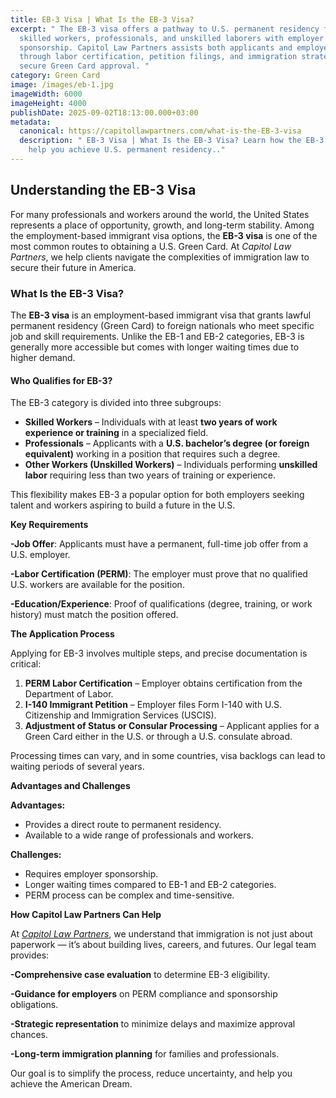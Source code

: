 ```yaml
---
title: EB-3 Visa | What Is the EB-3 Visa? 
excerpt: " The EB-3 visa offers a pathway to U.S. permanent residency for
  skilled workers, professionals, and unskilled laborers with employer
  sponsorship. Capitol Law Partners assists both applicants and employers
  through labor certification, petition filings, and immigration strategy to
  secure Green Card approval. "
category: Green Card
image: /images/eb-1.jpg
imageWidth: 6000
imageHeight: 4000
publishDate: 2025-09-02T18:13:00.000+03:00
metadata:
  canonical: https://capitollawpartners.com/what-is-the-EB-3-visa
  description: " EB-3 Visa | What Is the EB-3 Visa? Learn how the EB-3 visa can
    help you achieve U.S. permanent residency.."
---
```

## **Understanding the EB-3 Visa**

For many professionals and workers around the world, the United States represents a place of opportunity, growth, and long-term stability. Among the employment-based immigrant visa options, the **EB-3 visa** is one of the most common routes to obtaining a U.S. Green Card. At *Capitol Law Partners*, we help clients navigate the complexities of immigration law to secure their future in America. 

### **What Is the EB-3 Visa?** 

The **EB-3 visa** is an employment-based immigrant visa that grants lawful permanent residency (Green Card) to foreign nationals who meet specific job and skill requirements. Unlike the EB-1 and EB-2 categories, EB-3 is generally more accessible but comes with longer waiting times due to higher demand. 

#### **Who Qualifies for EB-3?** 

The EB-3 category is divided into three subgroups: 

* **Skilled Workers** – Individuals with at least **two years of work experience or training** in a specialized field. 
* **Professionals** – Applicants with a **U.S. bachelor’s degree (or foreign equivalent)** working in a position that requires such a degree. 
* **Other Workers (Unskilled Workers)** – Individuals performing **unskilled labor** requiring less than two years of training or experience. 

This flexibility makes EB-3 a popular option for both employers seeking talent and workers aspiring to build a future in the U.S. 

**Key Requirements** 

**\-Job Offer**: Applicants must have a permanent, full-time job offer from a U.S. employer. 

**\-Labor Certification (PERM)**: The employer must prove that no qualified U.S. workers are available for the position. 

**\-Education/Experience**: Proof of qualifications (degree, training, or work history) must match the position offered. 

**The Application Process** 

Applying for EB-3 involves multiple steps, and precise documentation is critical: 

1. **PERM Labor Certification** – Employer obtains certification from the Department of Labor. 
2. **I-140 Immigrant Petition** – Employer files Form I-140 with U.S. Citizenship and Immigration Services (USCIS). 
3. **Adjustment of Status or Consular Processing** – Applicant applies for a Green Card either in the U.S. or through a U.S. consulate abroad. 

Processing times can vary, and in some countries, visa backlogs can lead to waiting periods of several years. 

**Advantages and Challenges** 

**Advantages:** 

* Provides a direct route to permanent residency. 
* Available to a wide range of professionals and workers. 

**Challenges:** 

* Requires employer sponsorship. 
* Longer waiting times compared to EB-1 and EB-2 categories. 
* PERM process can be complex and time-sensitive. 

**How Capitol Law Partners Can Help** 

At *[Capitol Law Partners](https://capitollawpartners.com/)*, we understand that immigration is not just about paperwork — it’s about building lives, careers, and futures. Our legal team provides: 

**\-Comprehensive case evaluation** to determine EB-3 eligibility. 

**\-Guidance for employers** on PERM compliance and sponsorship obligations. 

**\-Strategic representation** to minimize delays and maximize approval chances. 

**\-Long-term immigration planning** for families and professionals. 

Our goal is to simplify the process, reduce uncertainty, and help you achieve the American Dream.
